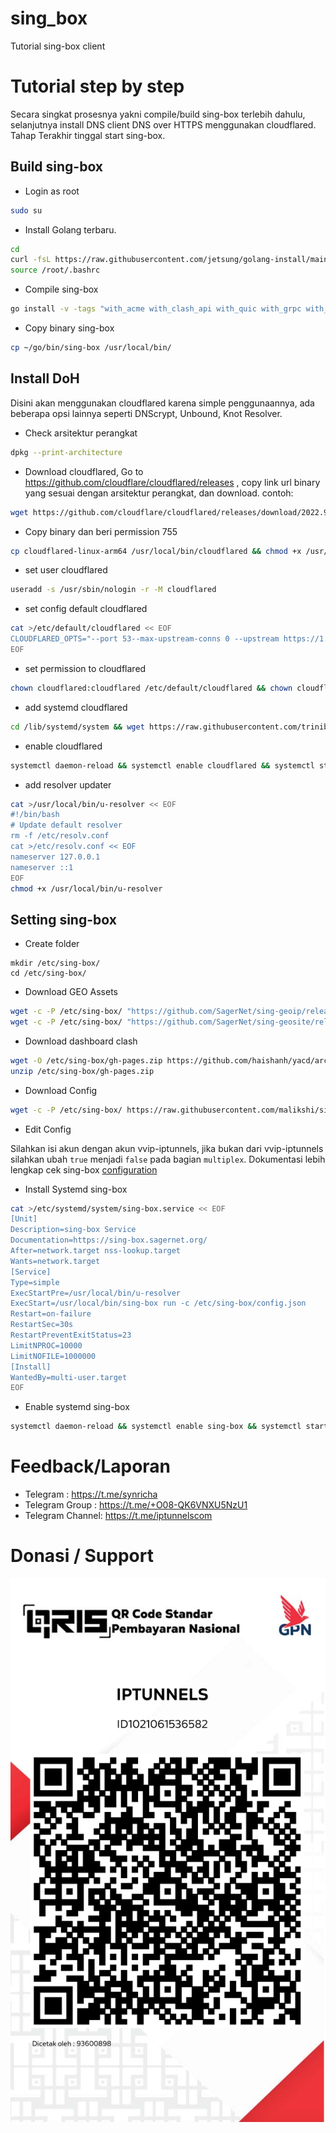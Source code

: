 # sing_box
Tutorial sing-box client

# Tutorial step by step
Secara singkat prosesnya yakni compile/build sing-box terlebih dahulu, selanjutnya install DNS client DNS over HTTPS menggunakan cloudflared. Tahap Terakhir tinggal start sing-box.

## Build sing-box
- Login as root

```sh
sudo su
```
- Install Golang terbaru.

```sh
cd
curl -fsL https://raw.githubusercontent.com/jetsung/golang-install/main/install.sh | bash
source /root/.bashrc
```

- Compile sing-box

```sh
go install -v -tags "with_acme with_clash_api with_quic with_grpc with_wireguard with_ech with_utls with_gvisor with_shadowsocksr" github.com/sagernet/sing-box/cmd/sing-box@dev-next
```
- Copy binary sing-box

```sh
cp ~/go/bin/sing-box /usr/local/bin/
```

## Install DoH
Disini akan menggunakan cloudflared karena simple penggunaannya, ada beberapa opsi lainnya seperti DNScrypt, Unbound, Knot Resolver.

- Check arsitektur perangkat

```sh
dpkg --print-architecture
```

- Download cloudflared, Go to https://github.com/cloudflare/cloudflared/releases , copy link url binary yang sesuai dengan arsitektur perangkat, dan download. contoh:

```sh
wget https://github.com/cloudflare/cloudflared/releases/download/2022.9.1/cloudflared-linux-arm64
```
  - Copy binary dan beri permission 755

```sh
cp cloudflared-linux-arm64 /usr/local/bin/cloudflared && chmod +x /usr/local/bin/cloudflared
```
  - set user cloudflared

```sh
useradd -s /usr/sbin/nologin -r -M cloudflared
```
  - set config default cloudflared

```sh
cat >/etc/default/cloudflared << EOF
CLOUDFLARED_OPTS="--port 53--max-upstream-conns 0 --upstream https://1.1.1.1/dns-query --upstream https://1.0.0.1/dns-query --upstream https://[2620:119:35::35]/dns-query --upstream https://[2620:119:53::53]/dns-query"
EOF
```
  - set permission to cloudflared

```sh
chown cloudflared:cloudflared /etc/default/cloudflared && chown cloudflared:cloudflared /usr/local/bin/cloudflared
```
  - add systemd cloudflared

```sh
cd /lib/systemd/system && wget https://raw.githubusercontent.com/trinib/Adguard-Wireguard-Unbound-Cloudflare/main/cloudflared.service && cd $h
```
  - enable cloudflared

```sh
systemctl daemon-reload && systemctl enable cloudflared && systemctl start cloudflared
```
  - add resolver updater

```sh
cat >/usr/local/bin/u-resolver << EOF
#!/bin/bash
# Update default resolver
rm -f /etc/resolv.conf
cat >/etc/resolv.conf << EOF
nameserver 127.0.0.1
nameserver ::1
EOF
chmod +x /usr/local/bin/u-resolver
```

## Setting sing-box

- Create folder

```
mkdir /etc/sing-box/
cd /etc/sing-box/
```
- Download GEO Assets

```sh
wget -c -P /etc/sing-box/ "https://github.com/SagerNet/sing-geoip/releases/latest/download/geoip.db"
wget -c -P /etc/sing-box/ "https://github.com/SagerNet/sing-geosite/releases/latest/download/geosite.db"
```
- Download dashboard clash

```sh
wget -O /etc/sing-box/gh-pages.zip https://github.com/haishanh/yacd/archive/gh-pages.zip
unzip /etc/sing-box/gh-pages.zip
```

- Download Config

```sh
wget -c -P /etc/sing-box/ https://raw.githubusercontent.com/malikshi/sing_box/main/vvip.json
```
- Edit Config

Silahkan isi akun dengan akun vvip-iptunnels, jika bukan dari vvip-iptunnels silahkan ubah `true` menjadi `false` pada bagian `multiplex`. Dokumentasi lebih lengkap cek sing-box [configuration](https://sing-box.sagernet.org/configuration/outbound/)

- Install Systemd sing-box

```sh
cat >/etc/systemd/system/sing-box.service << EOF
[Unit]
Description=sing-box Service
Documentation=https://sing-box.sagernet.org/
After=network.target nss-lookup.target
Wants=network.target
[Service]
Type=simple
ExecStartPre=/usr/local/bin/u-resolver
ExecStart=/usr/local/bin/sing-box run -c /etc/sing-box/config.json
Restart=on-failure
RestartSec=30s
RestartPreventExitStatus=23
LimitNPROC=10000
LimitNOFILE=1000000
[Install]
WantedBy=multi-user.target
EOF
```
- Enable systemd sing-box

```sh
systemctl daemon-reload && systemctl enable sing-box && systemctl start sing-box
```

# Feedback/Laporan
- Telegram : https://t.me/synricha
- Telegram Group : https://t.me/+O08-QK6VNXU5NzU1
- Telegram Channel: https://t.me/iptunnelscom

# Donasi / Support
![qris-iptunnels](https://raw.githubusercontent.com/malikshi/sing_box/main/qris-iptunnels.png)